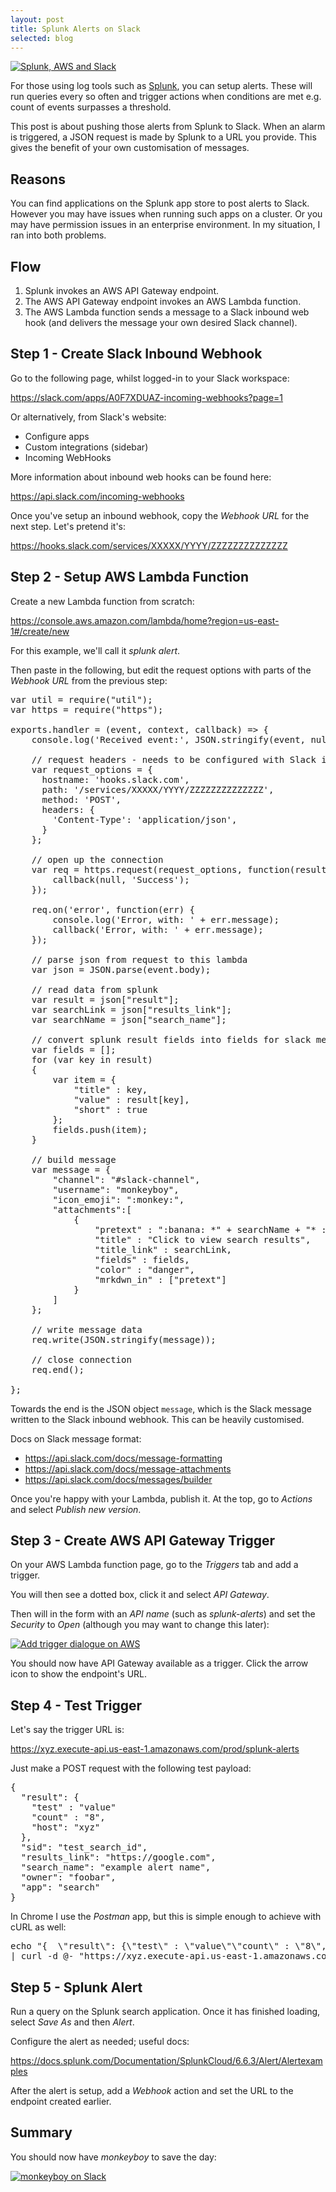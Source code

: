```yaml
---
layout: post
title: Splunk Alerts on Slack
selected: blog
---
```


<a href="/assets/posts/2017-11-06-splunk-alerts-on-slack/aws-splunk-slack.png">
    <img src="/assets/posts/2017-11-06-splunk-alerts-on-slack/aws-splunk-slack.png" alt="Splunk, AWS and Slack" class="left" />
</a>

For those using log tools such as [Splunk](https://splunk.com), you can setup alerts. These will run queries every so
often and trigger actions when conditions are met e.g. count of events surpasses a threshold.

This post is about pushing those alerts from Splunk to Slack. When an alarm is triggered,
a JSON request is made by Splunk to a URL you provide. This gives the benefit of your own customisation of
messages.


## Reasons
You can find applications on the Splunk app store to post alerts to Slack. However you may have issues when running
such apps on a cluster. Or you may have permission issues in an enterprise environment. In my situation, I ran into both
problems.

## Flow
1. Splunk invokes an AWS API Gateway endpoint.
2. The AWS API Gateway endpoint invokes an AWS Lambda function.
3. The AWS Lambda function sends a message to a Slack inbound web hook (and delivers the message your own desired Slack channel).


## Step 1 - Create Slack Inbound Webhook
Go to the following page, whilst logged-in to your Slack workspace:

<https://slack.com/apps/A0F7XDUAZ-incoming-webhooks?page=1>

Or alternatively, from Slack's website:
- Configure apps
- Custom integrations (sidebar)
- Incoming WebHooks

More information about inbound web hooks can be found here:

<https://api.slack.com/incoming-webhooks>

Once you've setup an inbound webhook, copy the <i>Webhook URL</i> for the next step. Let's pretend it's:

<https://hooks.slack.com/services/XXXXX/YYYY/ZZZZZZZZZZZZZZ>


## Step 2 - Setup AWS Lambda Function
Create a new Lambda function from scratch:

<https://console.aws.amazon.com/lambda/home?region=us-east-1#/create/new>

For this example, we'll call it <i>splunk alert</i>.

Then paste in the following, but edit the request options with parts of the <i>Webhook URL</i> from the
previous step:

<pre class="brush: javascript">
var util = require("util");
var https = require("https");

exports.handler = (event, context, callback) => {
    console.log('Received event:', JSON.stringify(event, null, 2));

    // request headers - needs to be configured with Slack inbound hook
    var request_options = {
      hostname: 'hooks.slack.com',
      path: '/services/XXXXX/YYYY/ZZZZZZZZZZZZZZ',
      method: 'POST',
      headers: {
        'Content-Type': 'application/json',
      }
    };

    // open up the connection
    var req = https.request(request_options, function(result) {
        callback(null, 'Success');
    });

    req.on('error', function(err) {
        console.log('Error, with: ' + err.message);
        callback('Error, with: ' + err.message);
    });

    // parse json from request to this lambda
    var json = JSON.parse(event.body);

    // read data from splunk
    var result = json["result"];
    var searchLink = json["results_link"];
    var searchName = json["search_name"];

    // convert splunk result fields into fields for slack message
    var fields = [];
    for (var key in result)
    {
        var item = {
            "title" : key,
            "value" : result[key],
            "short" : true
        };
        fields.push(item);
    }

    // build message
    var message = {
    	"channel": "#slack-channel",
    	"username": "monkeyboy",
    	"icon_emoji": ":monkey:",
        "attachments":[
            {
                "pretext" : ":banana: *" + searchName + "* :banana:",
                "title" : "Click to view search results",
                "title_link" : searchLink,
                "fields" : fields,
                "color" : "danger",
                "mrkdwn_in" : ["pretext"]
            }
        ]
    };

    // write message data
    req.write(JSON.stringify(message));

    // close connection
    req.end();

};
</pre>

Towards the end is the JSON object `message`, which is the Slack message written to the Slack inbound webhook. This can
be heavily customised.

Docs on Slack message format:
- <https://api.slack.com/docs/message-formatting>
- <https://api.slack.com/docs/message-attachments>
- <https://api.slack.com/docs/messages/builder>

Once you're happy with your Lambda, publish it. At the top, go to <i>Actions</i> and select <i>Publish new version</i>.

## Step 3 - Create AWS API Gateway Trigger
On your AWS Lambda function page, go to the <i>Triggers</i> tab and add a trigger.

You will then see a dotted box, click it and select <i>API Gateway</i>.

Then will in the form with an <i>API name</i> (such as <i>splunk-alerts</i>) and set the <i>Security</i> to
<i>Open</i> (although you may want to change this later):

<a href="/assets/posts/2017-11-06-splunk-alerts-on-slack/add-trigger-aws.png">
    <img src="/assets/posts/2017-11-06-splunk-alerts-on-slack/add-trigger-aws.png" alt="Add trigger dialogue on AWS" />
</a>

You should now have API Gateway available as a trigger. Click the arrow icon to show the endpoint's URL.


## Step 4 - Test Trigger
Let's say the trigger URL is:

<https://xyz.execute-api.us-east-1.amazonaws.com/prod/splunk-alerts>

Just make a POST request with the following test payload:

<pre class="brush: javascript">
{
  "result": {
    "test" : "value"
    "count" : "8",
    "host": "xyz"
  },
  "sid": "test_search_id",
  "results_link": "https://google.com",
  "search_name": "example alert name",
  "owner": "foobar",
  "app": "search"
}
</pre>

In Chrome I use the <i>Postman</i> app, but this is simple enough to achieve with cURL as well:

<pre class="brush: bash">
echo "{  \"result\": {\"test\" : \"value\"\"count\" : \"8\",\"host\": \"xyz\"  },  \"sid\": \"test_search_id\",  \"results_link\": \"https://google.com\",  \"search_name\": \"example alert name\",  \"owner\": \"foobar\",  \"app\": \"search\"}"
| curl -d @- "https://xyz.execute-api.us-east-1.amazonaws.com/prod/splunk-alerts"
</pre>

## Step 5 - Splunk Alert
Run a query on the Splunk search application. Once it has finished loading, select <i>Save As</i> and then <i>Alert</i>.

Configure the alert as needed; useful docs:

<https://docs.splunk.com/Documentation/SplunkCloud/6.6.3/Alert/Alertexamples>

After the alert is setup, add a <i>Webhook</i> action and set the URL to the endpoint created earlier.


## Summary
You should now have <i>monkeyboy</i> to save the day:

<a href="/assets/posts/2017-11-06-splunk-alerts-on-slack2.png">
    <img src="/assets/posts/2017-11-06-splunk-alerts-on-slack/monkey-boy.png" alt="monkeyboy on Slack" />
</a>
